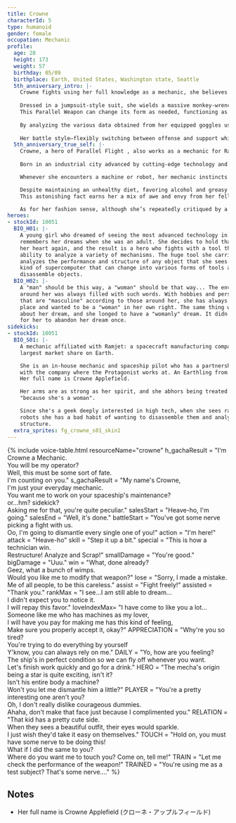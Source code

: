 ```yaml
---
title: Crowne
characterId: 5
type: humanoid
gender: female
occupation: Mechanic
profile:
  age: 28
  height: 173
  weight: 57
  birthday: 05/09
  birthplace: Earth, United States, Washington state, Seattle
  5th_anniversary_intro: |-
    Crowne fights using her full knowledge as a mechanic, she believes there's no machine she can't dissasemble!
    
    Dressed in a jumpsuit-style suit, she wields a massive monkey-wrench-shaped Parallel Weapon in battle.
    This Parallel Weapon can change its form as needed, functioning as a drill or electric saw, and even has the capabilities of a supercomputer.
    
    By analyzing the various data obtained from her equipped goggles using the Parallel Weapon, she can dismantle targets or support her allies with incredible skill.
    
    Her battle style—flexibly switching between offense and support while analyzing the situation—plays a vital behind-the-scenes role in supporting the heroes of Parallel Flight.
  5th_anniversary_true_self: |-
    Crowne, a hero of Parallel Flight , also works as a mechanic for Ramjet Corporation - one of Earth's leading spacecraft manufacturers.
    
    Born in an industrial city advanced by cutting-edge technology and raised surrounded by machines, it was her childhood experiences that inspired her to become a mechanic.

    Whenever she encounters a machine or robot, her mechanic instincts kick in, and she has a bad habit of wanting to dismantle it.

    Despite maintaining an unhealthy diet, favoring alcohol and greasy foods, she surprisingly passes health checkups with flying colors.
    This astonishing fact earns her a mix of awe and envy from her fellow team members.

    As for her fashion sense, although she’s repeatedly critiqued by a fashion designer friend, there are still people who admire Crowne’s unpretentious and down-to-earth style.
heroes:
- stockId: 10051
  BIO_H01: |-
    A young girl who dreamed of seeing the most advanced technology in the universe
    remembers her dreams when she was an adult. She decides to hold that dream in
    her heart again, and the result is a hero who fights with a tool that has the
    ability to analyze a variety of mechanisms. The huge tool she carries accurately
    analyzes the performance and structure of any object that she sees. It is also a
    kind of supercomputer that can change into various forms of tools and
    disassemble objects.
  BIO_H02: |-
    A "man" should be this way, a "woman" should be that way... The environment
    around her was always filled with such words. With hobbies and personalities
    that are "masculine" according to those around her, she has always feel out of
    place and wanted to be a "woman" in her own right. The same thing was mentioned
    about her dream, and she longed to have a "womanly" dream. It didn't take long
    for her to abandon her dream once.
sidekicks:
- stockId: 10051
  BIO_S01: |-
    A mechanic affiliated with Ramjet: a spacecraft manufacturing company with the
    largest market share on Earth.

    She is an in-house mechanic and spaceship pilot who has a partnership agreement
    with the company where the Protagonist works at. An Earthling from Seattle, USA.
    Her full name is Crowne Applefield.

    Her arms are as strong as her spirit, and she abhors being treated with contempt
    "because she's a woman".

    Since she's a geek deeply interested in high tech, when she sees rare mechas or
    robots she has a bad habit of wanting to disassemble them and analyze their
    structure.
  extra_sprites: fg_crowne_s01_skin1
---
```


{% include voice-table.html resourceName="crowne"
h_gachaResult = "I'm Crowne a Mechanic.<br>You will be my operator?<br>Well, this must be some sort of fate.<br>I'm counting on you."
s_gachaResult = "My name's Crowne,<br>I'm just your everyday mechanic.<br>You want me to work on your spaceship's maintenance?<br>or…hm? sidekick?<br>Asking me for that, you're quite peculiar."
salesStart = "Heave-ho, I'm going."
salesEnd = "Well, it's done."
battleStart = "You've got some nerve picking a fight with us.<br>Oo, I'm going to dismantle every single one of you!"
action = "I'm here!"
attack = "Heave-ho"
skill = "Step it up a bit."
special = "This is how a technician win.<br>Restructure! Analyze and Scrap!"
smallDamage = "You're good."
bigDamage = "Uuu."
win = "What, done already?<br>Geez, what a bunch of wimps.<br>Would you like me to modify that weapon?"
lose = "Sorry, I made a mistake.<br>Me of all people, to be this careless."
assist = "Fight freely!"
assisted = "Thank you."
rankMax = "I see...I am still able to dream...<br>I didn't expect you to notice it.<br>I will repay this favor."
loveIndexMax= "I have come to like you a lot…<br>Someone like me who has machines as my lover,<br>I will have you pay for making me has this kind of feeling,<br>Make sure you properly accept it, okay?"
APPRECIATION = "Why're you so tired?<br>You're trying to do everything by yourself<br>Y'know, you can always rely on me."
DAILY = "Yo, how are you feeling?<br>The ship's in perfect condition so we can fly off whenever you want.<br>Let's finish work quickly and go for a drink."
HERO = "The mecha's origin being a star is quite exciting, isn't it?<br>Isn't his entire body a machine?<br>Won't you let me dismantle him a little?"
PLAYER = "You're a pretty interesting one aren't you?<br>Oh, I don't really dislike courageous dummies.<br>Ahaha, don't make that face just because I complimented you."
RELATION = "That kid has a pretty cute side.<br>When they sees a beautiful outfit, their eyes would sparkle.<br>I just wish they'd take it easy on themselves."
TOUCH = "Hold on, you must have some nerve to be doing this!<br>What if I did the same to you?<br>Where do you want me to touch you? Come on, tell me!"
TRAIN = "Let me check the performance of the weapon!"
TRAINED = "You're using me as a test subject? That's some nerve...."
%}

## Notes

- Her full name is Crowne Applefield (クローネ・アップルフィールド)
